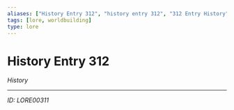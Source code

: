 ```yaml
---
aliases: ["History Entry 312", "history entry 312", "312 Entry History"]
tags: [lore, worldbuilding]
type: lore
---
```


# History Entry 312

*History*

---
*ID: LORE00311*